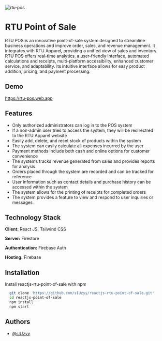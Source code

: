 ![rtu-pos](https://github.com/user-attachments/assets/cbc57143-956d-47af-aa30-a5d72c6c498f)

# RTU Point of Sale

RTU POS is an innovative point-of-sale system designed to streamline business operations and improve order, sales, and revenue management. It integrates with RTU Apparel, providing a unified view of sales and inventory. RTU POS offers real-time analytics, a user-friendly interface, automated calculations and receipts, multi-platform accessibility, enhanced customer service, and adaptability. Its intuitive interface allows for easy product addition, pricing, and payment processing.



## Demo

https://rtu-pos.web.app


## Features

- Only authorized administrators can log in to the POS system
- If a non-admin user tries to access the system, they will be redirectred to the RTU Apparel website
- Easily add, delete, and reset stock of products within the system 
- The system can easily calculate all expenses incurred by the user
- Payment methods include both cash and online options for customer convenience 
- The systems tracks revenue generated from sales and provides reports for analysis
- Orders placed through the system are recorded and can be tracked for reference 
- User information such as contact details and purchase history can be accessed within the system 
- The system allows for the printing of receipts for completed orders 
- The system provides a feature to view and respond to user inquiries or messages.



## Technology Stack

**Client:** React JS, Tailwind CSS

**Server:** Firestore

**Authentication:** Firebase Auth 

**Hosting:** Firebase


## Installation

Install reactjs-rtu-point-of-sale with npm

```bash
  git clone 'https://github.com/sIUzyy/reactjs-rtu-point-of-sale.git'
  cd reactjs-point-of-sale
  npm install 
  npm start
```
    
## Authors

- [@sIUzyy](https://github.com/sIUzyy)

